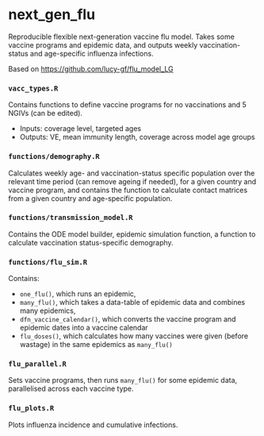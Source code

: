 # next_gen_flu

Reproducible flexible next-generation vaccine flu model. Takes some vaccine programs and epidemic data, and outputs weekly vaccination-status and age-specific influenza infections.

Based on <https://github.com/lucy-gf/flu_model_LG>

### `vacc_types.R`

Contains functions to define vaccine programs for no vaccinations and 5 NGIVs (can be edited).

-   Inputs: coverage level, targeted ages
-   Outputs: VE, mean immunity length, coverage across model age groups

### `functions/demography.R`

Calculates weekly age- and vaccination-status specific population over the relevant time period (can remove ageing if needed), for a given country and vaccine program, and contains the function to calculate contact matrices from a given country and age-specific population.

### `functions/transmission_model.R`

Contains the ODE model builder, epidemic simulation function, a function to calculate vaccination status-specific demography.

### `functions/flu_sim.R`

Contains: 

- `one_flu()`, which runs an epidemic, 
- `many_flu()`, which takes a data-table of epidemic data and combines many epidemics, 
- `dfn_vaccine_calendar()`, which converts the vaccine program and epidemic dates into a vaccine calendar 
- `flu_doses()`, which calculates how many vaccines were given (before wastage) in the same epidemics as `many_flu()`

### `flu_parallel.R`

Sets vaccine programs, then runs `many_flu()` for some epidemic data, parallelised across each vaccine type.

### `flu_plots.R`

Plots influenza incidence and cumulative infections.
